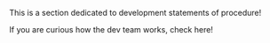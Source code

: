 This is a section dedicated to development statements of procedure! 

If you are curious how the dev team works, check here!